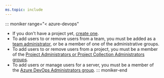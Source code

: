 ```yaml
---
ms.topic: include
---
```


::: moniker range="< azure-devops"  

* If you don't have a project yet, [create one](/azure/devops/organizations/projects/create-project.md). 
* To add users to or remove users from a team, you must be added as a [team administrator](/azure/devops/organizations/settings/add-team-administrator), or be a member of one of the administrative groups. 
* To add users to or remove users from a project, you must be a member of the [Project Administrators or Project Collection Administrators groups](/azure/devops/organizations/security/set-project-collection-level-permissions). 
* To add users or manage users for a server, you must be a member of the [Azure DevOps Administrators group](/azure/devops/server/admin/add-administrator).
::: moniker-end